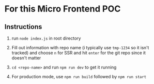 # For this Micro Frontend POC

## Instructions

1. run `node index.js` in root directory

2. Fill out information with repo name (i typically use `tmp-1234` so it isn't tracked) and choose `n` for SSR and hit `enter` for the git repo since it doesn't matter

3. `cd <repo-name>` and run `npm run dev` to get it running

4. For production mode, use `npm run build` followed by `npm run start`
